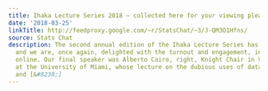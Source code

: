 ```yaml
---
title: Ihaka Lecture Series 2018 – collected here for your viewing pleasure
date: '2018-03-25'
linkTitle: http://feedproxy.google.com/~r/StatsChat/~3/J-QM3O1Hfns/
source: Stats Chat
description: The second annual edition of the Ihaka Lecture Series has just ended,
  and we are, once again, delighted with the turnout and engagement, in person and
  online. Our final speaker was Alberto Cairo, right, Knight Chair in Visual Journalism
  at the University of Miami, whose lecture on the dubious uses of data was thought-provoking
  and [&#8230;]
---
```

